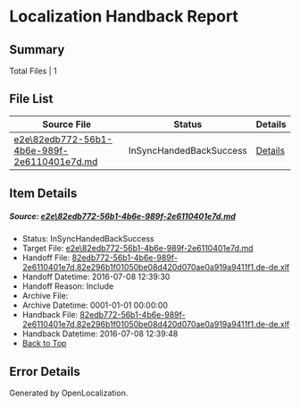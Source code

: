 # <a name='report-top'></a> Localization Handback Report

## Summary
 Total Files | 1

## File List
 Source File | Status | Details 
 ----------- | ------ | ------- 
 [e2e\82edb772-56b1-4b6e-989f-2e6110401e7d.md](https://github.com/OpenLocalizationTestOrg/oltest/blob/945007320d7f66d90a4add0320b2552e3b56e8a7/e2e/82edb772-56b1-4b6e-989f-2e6110401e7d.md) | InSyncHandedBackSuccess | [Details](#8bd9834bbcd4042469c67013affbf089ce45c8bf6)

## Item Details
##### <a name='8bd9834bbcd4042469c67013affbf089ce45c8bf6'></a> Source: [e2e\82edb772-56b1-4b6e-989f-2e6110401e7d.md](https://github.com/OpenLocalizationTestOrg/oltest/blob/945007320d7f66d90a4add0320b2552e3b56e8a7/e2e/82edb772-56b1-4b6e-989f-2e6110401e7d.md)
* Status: InSyncHandedBackSuccess
* Target File: [e2e\82edb772-56b1-4b6e-989f-2e6110401e7d.md](https://github.com/OpenLocalizationTestOrg/oltest-dede-fly/blob/21fd1af72e820d25388ec30f21968855585b536d/e2e/82edb772-56b1-4b6e-989f-2e6110401e7d.md)
* Handoff File: [82edb772-56b1-4b6e-989f-2e6110401e7d.82e296b1f01050be08d420d070ae0a919a9411f1.de-de.xlf](https://github.com/OpenLocalizationTestOrg/olhandoff-e2e/blob/777eae0841debbca42591a089f6dcdbd36ce633b/ol-handoff/OpenLocalizationTestOrg/oltest-dede-fly/ci/ht/82edb772-56b1-4b6e-989f-2e6110401e7d.82e296b1f01050be08d420d070ae0a919a9411f1.de-de.xlf)
* Handoff Datetime: 2016-07-08 12:39:30
* Handoff Reason: Include
* Archive File: 
* Archive Datetime: 0001-01-01 00:00:00
* Handback File: [82edb772-56b1-4b6e-989f-2e6110401e7d.82e296b1f01050be08d420d070ae0a919a9411f1.de-de.xlf](https://github.com/OpenLocalizationTestOrg/olhandback-e2e/blob/be96c4c3a30e5afbd8c9a1b59e7a152270bf40af/ol-handback/OpenLocalizationTestOrg/oltest-dede-fly/ci/ht/82edb772-56b1-4b6e-989f-2e6110401e7d.82e296b1f01050be08d420d070ae0a919a9411f1.de-de.xlf)
* Handback Datetime: 2016-07-08 12:39:48
* [Back to Top](#report-top)


## Error Details

Generated by OpenLocalization.
